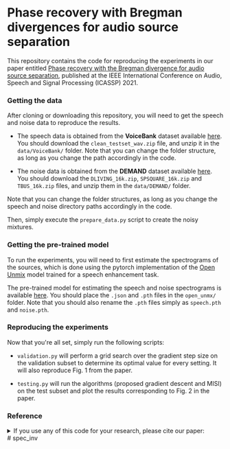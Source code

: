 #  Phase recovery with Bregman divergences for audio source separation

This repository contains the code for reproducing the experiments in our paper entitled [Phase recovery with the Bregman divergence for audio source separation](https://arxiv.org/abs/2010.10255), published at the IEEE International Conference on Audio, Speech and Signal Processing (ICASSP) 2021.

### Getting the data

After cloning or downloading this repository, you will need to get the speech and noise data to reproduce the results.

* The speech data is obtained from the __VoiceBank__ dataset available [here](https://datashare.is.ed.ac.uk/handle/10283/2791). You should download the `clean_testset_wav.zip` file, and unzip it in the `data/VoiceBank/` folder.
Note that you can change the folder structure, as long as you change the path accordingly in the code.

* The noise data is obtained from the __DEMAND__ dataset available [here](https://zenodo.org/record/1227121#.X4hjZXZfg5k). You should download the `DLIVING_16k.zip`, `SPSQUARE_16k.zip` and `TBUS_16k.zip` files, and unzip them in the `data/DEMAND/` folder.

Note that you can change the folder structures, as long as you change the speech and noise directory paths accordingly in the code.

Then, simply execute the `prepare_data.py` script to create the noisy mixtures.

### Getting the pre-trained model

To run the experiments, you will need to first estimate the spectrograms of the sources, which is done using the pytorch implementation of the [Open Unmix](https://github.com/sigsep/open-unmix-pytorch) model trained for a speech enhancement task. 

The pre-trained model for estimating the speech and noise spectrograms is available [here](https://zenodo.org/record/3786908#.X4hkeHZfg5k).
You should place the  `.json` and `.pth` files in the `open_unmx/` folder. Note that you should also rename the `.pth` files simply as `speech.pth` and `noise.pth`.

### Reproducing the experiments

Now that you're all set, simply run the following scripts:

- `validation.py` will perform a grid search over the gradient step size on the validation subset to determine its optimal value for every setting.
It will also reproduce Fig. 1 from the paper.

- `testing.py` will run the algorithms (proposed gradient descent and MISI) on the test subset and plot the results corresponding to Fig. 2 in the paper.


### Reference

<details><summary>If you use any of this code for your research, please cite our paper:</summary>
  
```latex
@inproceedings{Magron2021,  
  author={P. Magron and P.-H. Vial and T. Oberlin and C. F{\'e}votte},  
  title={Phase recovery with Bregman divergences for audio source separation},  
  booktitle={Proc. IEEE International Conference on Acoustics, Speech and Signal Processing (ICASSP)},  
  year={2021},
  month={June}
}
```

</p>
</details>
# spec_inv
